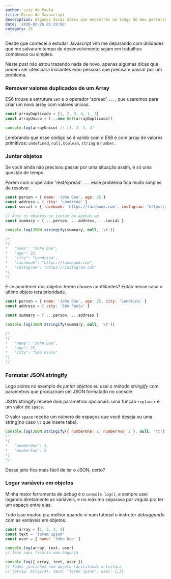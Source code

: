```yaml
---
author: Luiz de Paula
title: Dicas de Javascript
description: Algumas dicas úteis que encontrei ao longo do meu percurso com Javascript
date: '2020-02-26 05:19:08'
category: JS
---
```

Desde que comecei a estudar Javascript vim me deparando com útilidades que me salvaram tempo de desenvolvimento sejam em trabalhos complexos ou simples.

Neste post não estou trazendo nada de novo, apenas algumas dicas que podem ser úteis para iniciantes e/ou pessoas que precisam passar por um problema.

### Remover valores duplicados de um Array
ES6 trouxe a estrutura `Set` e o operador 'spread' `...`, que usaremos para criar um novo array com valores únicos.

```javascript
const arrayDuplicado = [1, 2, 3, 4, 1, 3]
const arrayUnico = [...new Set(arrayDuplicado)]

console.log(arrayUnico) // [1, 2, 3, 4]
```

Lembrando que esse código só é valido com o ES6 e com array de valores primitivos: `undefined`, `null`, `boolean`, `string` e `number`.

### Juntar objetos
Se você ainda não precisou passar por uma situação assim, é só uma questão de tempo.

Porem com o operador 'rest/spread' `...` esse problema fica muito simples de resolver.

```javascript
const person = { name: 'John Doe', age: 25 }
const address = { city: 'Londrina' }
const social = { facebook: 'https://facebook.com', instagram: 'https://instagram.com' }

// Aqui os objetos se juntam em apenas um
const summary = { ...person, ...address, ...social }

console.log(JSON.stringify(summary, null, '\t'))

/*
*{
*	"name": "John Doe",
*	"age": 25,
*	"city": "Londrina",
*	"facebook": "https://facebook.com",
*	"instagram": "https://instagram.com"
*}
*/
```
E se acontecer dos objetos terem chaves conflitantes? Então nesse caso o ultimo objeto terá prioridade.
```javascript
const person = { name: 'John Doe', age: 25, city: 'Londrina' }
const address = { city: 'São Paulo' }

const summary = { ...person, ...address }

console.log(JSON.stringify(summary, null, '\t'))

/*
*{
*	"name": "John Doe",
*	"age": 25,
*	"city": "São Paulo"
*}
*/
```

### Formatar JSON.stringify
Logo acima no exemplo de *juntar objetos* eu usei o método *stringify* com parametros que produziram um JSON formatado no console.

JSON.stringify recebe dois parametros opcionais: uma função `replacer` e um valor de `space`.

O valor `space` recebe um número de espaços que você deseja ou uma string(no caso `\t` que insere tabs).

```javascript
console.log(JSON.stringify({ numberOne: 1, numberTwo: 2 }, null, '\t'))
/*
*{
*	"numberOne": 1,
*	"numberTwo": 2
*}
*/
```
Desse jeito fica mais fácil de ler o JSON, certo?

### Logar variáveis em objetos
Minha maior ferramenta de *debug* é o `console.log()`, e sempre usei logando diretamente as variáveis, e no máximo separava por virgula pra ter um espaço entre elas.

Tudo isso mudou pra melhor quando vi num tutorial o instrutor *debuggando* com as variáveis em objetos.

```javascript
const array = [1, 2, 3, 4]
const text = 'lorem ipsum'
const user = { name: 'John Doe' }

console.log(array, text, user) 
// Isso aqui ficaria uma bagunça

console.log({ array, text, user })
// Todos juntinhos num objeto facilitando a leitura
// {array: Array(4), text: "lorem ipsum", user: {…}}
```


